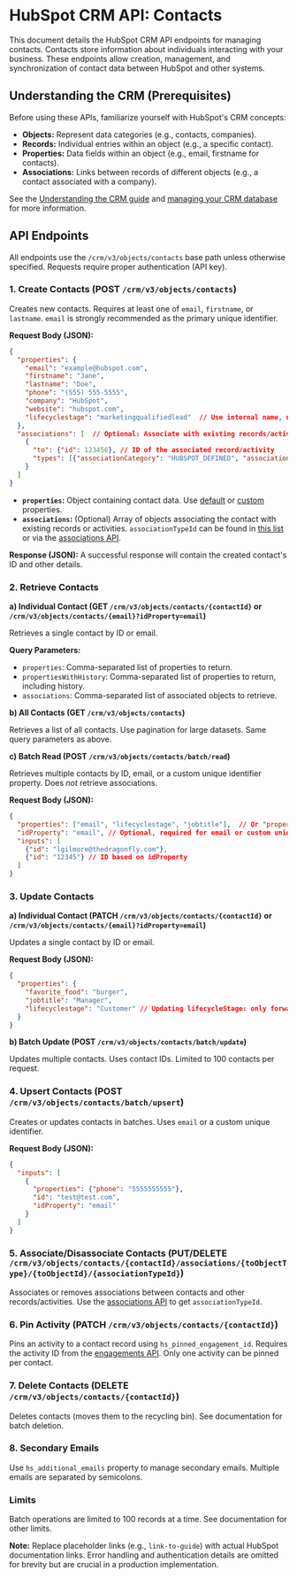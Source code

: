 # HubSpot CRM API: Contacts

This document details the HubSpot CRM API endpoints for managing contacts.  Contacts store information about individuals interacting with your business.  These endpoints allow creation, management, and synchronization of contact data between HubSpot and other systems.

## Understanding the CRM (Prerequisites)

Before using these APIs, familiarize yourself with HubSpot's CRM concepts:

* **Objects:** Represent data categories (e.g., contacts, companies).
* **Records:** Individual entries within an object (e.g., a specific contact).
* **Properties:** Data fields within an object (e.g., email, firstname for contacts).
* **Associations:** Links between records of different objects (e.g., a contact associated with a company).

See the [Understanding the CRM guide](link-to-guide) and [managing your CRM database](link-to-guide) for more information.


## API Endpoints

All endpoints use the `/crm/v3/objects/contacts` base path unless otherwise specified.  Requests require proper authentication (API key).

### 1. Create Contacts (POST `/crm/v3/objects/contacts`)

Creates new contacts.  Requires at least one of `email`, `firstname`, or `lastname`.  `email` is strongly recommended as the primary unique identifier.

**Request Body (JSON):**

```json
{
  "properties": {
    "email": "example@hubspot.com",
    "firstname": "Jane",
    "lastname": "Doe",
    "phone": "(555) 555-5555",
    "company": "HubSpot",
    "website": "hubspot.com",
    "lifecyclestage": "marketingqualifiedlead"  // Use internal name, not label
  },
  "associations": [  // Optional: Associate with existing records/activities
    {
      "to": {"id": 123456}, // ID of the associated record/activity
      "types": [{"associationCategory": "HUBSPOT_DEFINED", "associationTypeId": 279}] // Association type (see below)
    }
  ]
}
```

* **`properties`:**  Object containing contact data.  Use [default](link-to-default-properties) or [custom](link-to-custom-properties) properties.
* **`associations`:** (Optional) Array of objects associating the contact with existing records or activities.  `associationTypeId` can be found in [this list](link-to-association-types) or via the [associations API](link-to-associations-api).

**Response (JSON):**  A successful response will contain the created contact's ID and other details.


### 2. Retrieve Contacts

**a) Individual Contact (GET `/crm/v3/objects/contacts/{contactId}` or `/crm/v3/objects/contacts/{email}?idProperty=email`)**

Retrieves a single contact by ID or email.

**Query Parameters:**

* `properties`: Comma-separated list of properties to return.
* `propertiesWithHistory`: Comma-separated list of properties to return, including history.
* `associations`: Comma-separated list of associated objects to retrieve.


**b) All Contacts (GET `/crm/v3/objects/contacts`)**

Retrieves a list of all contacts.  Use pagination for large datasets.  Same query parameters as above.

**c) Batch Read (POST `/crm/v3/objects/contacts/batch/read`)**

Retrieves multiple contacts by ID, email, or a custom unique identifier property.  Does *not* retrieve associations.

**Request Body (JSON):**

```json
{
  "properties": ["email", "lifecyclestage", "jobtitle"],  // Or "propertiesWithHistory"
  "idProperty": "email", // Optional, required for email or custom unique ID
  "inputs": [
    {"id": "lgilmore@thedragonfly.com"},
    {"id": "12345"} // ID based on idProperty
  ]
}
```


### 3. Update Contacts

**a) Individual Contact (PATCH `/crm/v3/objects/contacts/{contactId}` or `/crm/v3/objects/contacts/{email}?idProperty=email`)**

Updates a single contact by ID or email.

**Request Body (JSON):**

```json
{
  "properties": {
    "favorite_food": "burger",
    "jobtitle": "Manager",
    "lifecyclestage": "Customer" // Updating lifecycleStage: only forward movement allowed.
  }
}
```

**b) Batch Update (POST `/crm/v3/objects/contacts/batch/update`)**

Updates multiple contacts.  Uses contact IDs.  Limited to 100 contacts per request.


### 4. Upsert Contacts (POST `/crm/v3/objects/contacts/batch/upsert`)

Creates or updates contacts in batches. Uses `email` or a custom unique identifier.

**Request Body (JSON):**

```json
{
  "inputs": [
    {
      "properties": {"phone": "5555555555"},
      "id": "test@test.com",
      "idProperty": "email"
    }
  ]
}
```

### 5. Associate/Disassociate Contacts (PUT/DELETE `/crm/v3/objects/contacts/{contactId}/associations/{toObjectType}/{toObjectId}/{associationTypeId}`)

Associates or removes associations between contacts and other records/activities.  Use the [associations API](link-to-associations-api) to get `associationTypeId`.


### 6. Pin Activity (PATCH `/crm/v3/objects/contacts/{contactId}`)

Pins an activity to a contact record using `hs_pinned_engagement_id`.  Requires the activity ID from the [engagements API](link-to-engagements-api).  Only one activity can be pinned per contact.


### 7. Delete Contacts (DELETE `/crm/v3/objects/contacts/{contactId}`)

Deletes contacts (moves them to the recycling bin).  See documentation for batch deletion.


### 8. Secondary Emails

Use `hs_additional_emails` property to manage secondary emails.  Multiple emails are separated by semicolons.


### Limits

Batch operations are limited to 100 records at a time.  See documentation for other limits.


**Note:**  Replace placeholder links (e.g., `link-to-guide`) with actual HubSpot documentation links.  Error handling and authentication details are omitted for brevity but are crucial in a production implementation.
